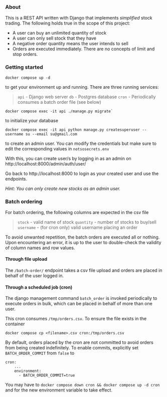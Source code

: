 ### About

This is a REST API written with Django that implements _simplified_ stock trading. The following holds true in the scope of this project:

- A user can buy an unlimited quantity of stock
- A user can only sell stock that they have
- A negative order quantity means the user intends to sell
- Orders are executed immediately. There are no concepts of limit and stop orders.

### Getting started

```
docker compose up -d
```
to get your environment up and running. There are three running services:

> `api` - Django web server
`db` - Postgres database
`cron` - Periodically consumes a batch order file (see below)

```
docker compose exec -it api ./manage.py migrate`
```
to initialize your database

```
docker compose exec -it api python manage.py createsuperuser --username su --email su@gmail.com
```
to create an admin user. You can modify the credentials but make sure to edit the corresponding values in `notsosecrets.env`

With this, you can create user/s by logging in as an admin on http://localhost:8000/admin/auth/user/

Go back to http://localhost:8000 to login as your created user and use the endpoints.

_Hint: You can only create new stocks as an admin user._

### Batch ordering

For batch ordering, the following columns are expected in the csv file

> `stock` - valid name of stock
`quantity` - number of stocks to buy/sell
`username` - (for cron only) valid username placing an order

To avoid unwanted repetition, the batch orders are executed all or nothing. Upon encountering an error, it is up to the user to double-check the validity of column names and row values.

#### Through file upload

The `/batch-order/` endpoint takes a csv file upload and orders are placed in behalf of the user logged in.

#### Through a scheduled job (cron)

The django management command `batch_order` is invoked periodically to execute orders in bulk, which can be placed in behalf of more than one user.

This cron consumes `/tmp/orders.csv`. To ensure the file exists in the container

```
docker compose cp <filename>.csv cron:/tmp/orders.csv
```

By default, orders placed by the cron are not committed to avoid orders from being created indefinitely. To enable commits, explicitly set `BATCH_ORDER_COMMIT` from `false` to
```
cron:
    ...
    environment:
      - BATCH_ORDER_COMMIT=true
```

You may have to `docker compose down cron && docker compose up -d cron` and for the new environment variable to take effect.
